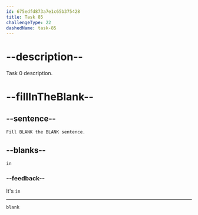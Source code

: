 ```yaml
---
id: 675edfd873a7e1c65b375428
title: Task 85
challengeType: 22
dashedName: task-85
---
```


# --description--

Task 0 description.

# --fillInTheBlank--

## --sentence--

`Fill BLANK the BLANK sentence.`

## --blanks--

`in`

### --feedback--

It's `in`

---

`blank`
